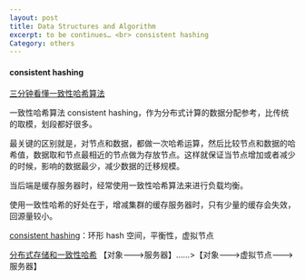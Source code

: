 ```yaml
---
layout: post
title: Data Structures and Algorithm
excerpt: to be continues… <br> consistent hashing
Category: others
---
```


#### consistent hashing

[三分钟看懂一致性哈希算法](http://blog.csdn.net/gerryke/article/details/53939212)

一致性哈希算法 consistent hashing，作为分布式计算的数据分配参考，比传统的取模，划段都好很多。

最关键的区别就是，对节点和数据，都做一次哈希运算，然后比较节点和数据的哈希值，数据取和节点最相近的节点做为存放节点。这样就保证当节点增加或者减少的时候，影响的数据最少，减少数据的迁移规模。

当后端是缓存服务器时，经常使用一致性哈希算法来进行负载均衡。

使用一致性哈希的好处在于，增减集群的缓存服务器时，只有少量的缓存会失效，回源量较小。

[consistent hashing](http://blog.csdn.net/sparkliang/article/details/5279393)：环形 hash 空间，平衡性，虚拟节点

[分布式存储和一致性哈希](http://blog.csdn.net/xiaqunfeng123/article/details/51668409)
【对象--->服务器】……>【对象--->虚拟节点---> 服务器】

